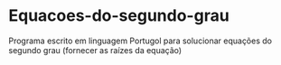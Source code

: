 # Equacoes-do-segundo-grau
Programa escrito em linguagem Portugol para solucionar equações do segundo grau (fornecer as raízes da equação)

